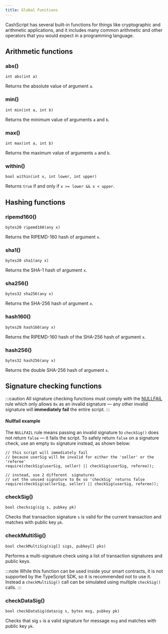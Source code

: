 ```yaml
---
title: Global Functions
---
```


CashScript has several built-in functions for things like cryptographic and arithmetic applications, and it includes many common arithmetic and other operators that you would expect in a programming language.

## Arithmetic functions
### abs()
```solidity
int abs(int a)
```

Returns the absolute value of argument `a`.

### min()
```solidity
int min(int a, int b)
```

Returns the minimum value of arguments `a` and `b`.

### max()
```solidity
int max(int a, int b)
```

Returns the maximum value of arguments `a` and `b`.

### within()
```solidity
bool within(int x, int lower, int upper)
```

Returns `true` if and only if `x >= lower && x < upper`.

## Hashing functions
### ripemd160()
```solidity
bytes20 ripemd160(any x)
```

Returns the RIPEMD-160 hash of argument `x`.

### sha1()
```solidity
bytes20 sha1(any x)
```

Returns the SHA-1 hash of argument `x`.

### sha256()
```solidity
bytes32 sha256(any x)
```

Returns the SHA-256 hash of argument `x`.

### hash160()
```solidity
bytes20 hash160(any x)
```

Returns the RIPEMD-160 hash of the SHA-256 hash of argument `x`.

### hash256()
```solidity
bytes32 hash256(any x)
```

Returns the double SHA-256 hash of argument `x`.

## Signature checking functions
:::caution
All signature checking functions must comply with the [NULLFAIL][bip146] rule which only allows `0x` as an invalid signature — any other invalid signature will **immediately fail** the entire script.
:::

#### Nullfail example

The `NULLFAIL` rule means passing an invalid  signature to `checkSig()` does not return `false` — it fails the script. To safely return `false` on a signature check, use an empty `0x` signature instead, as shown below:

```solidity
// this script will immediately fail
// because userSig will be invalid for either the 'seller' or the 'referee'
require(checkSig(userSig, seller) || checkSig(userSig, referee));

// instead, use 2 different  signatures
// set the unused signature to 0x so 'checkSig' returns false
require(checkSig(sellerSig, seller) || checkSig(userSig, referee));
```

### checkSig()
```solidity
bool checksig(sig s, pubkey pk)
```

Checks that transaction signature `s` is valid for the current transaction and matches with public key `pk`.

### checkMultiSig()
```solidity
bool checkMultiSig(sig[] sigs, pubkey[] pks)
```

Performs a multi-signature check using a list of transaction signatures and public keys.

:::note
While this function can be used inside your smart contracts, it is not supported by the TypeScript SDK, so it is recommended not to use it. Instead a `checkMultiSig()` call can be simulated using multiple `checkSig()` calls.
:::

### checkDataSig()
```solidity
bool checkDataSig(datasig s, bytes msg, pubkey pk)
```

Checks that sig `s` is a valid signature for message `msg` and matches with public key `pk`.

[bip146]: https://github.com/bitcoin/bips/blob/master/bip-0146.mediawiki
